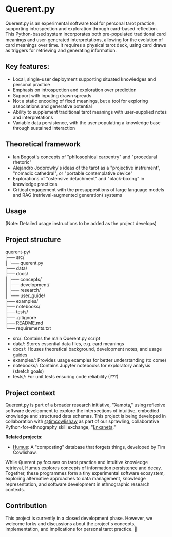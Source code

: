 # Querent.py

Querent.py is an experimental software tool for personal tarot practice, supporting introspection and exploration through card-based reflection. This Python-based system incorporates both pre-populated traditional card meanings and user-generated interpretations, allowing for the evolution of card meanings over time. It requires a physical tarot deck, using card draws as triggers for retrieving and generating information.

## **Key features:**

- Local, single-user deployment supporting situated knowledges and personal practice
- Emphasis on introspection and exploration over prediction
- Support with inputing drawn spreads
- Not a static encoding of fixed meanings, but a tool for exploring associations and generative potential
- Ability to supplement traditional tarot meanings with user-supplied notes and interpretations
- Variable data persistence, with the user populating a knowledge base through sustained interaction

## Theoretical framework

- Ian Bogost's concepts of "philosophical carpentry" and "procedural rhetoric"
- Alejandro Jodorowky's ideas of the tarot as a "projective instrument", "nomadic cathedral", or "portable contemplative device"
- Explorations of "ostensive detachment" and "black-boxing" in knowledge practices
- Critical engagement with the presuppositions of large language models and RAG (retrieval-augmented generation) systems

## Usage

(Note: Detailed usage instructions to be added as the project develops)

## Project structure

querent-py/  
├── src/  
│ └── querent.py  
├── data/  
├── docs/  
│ ├── concepts/  
│ ├── development/  
│ ├── research/  
│ └── user_guide/  
├── examples/  
├── notebooks/  
├── tests/  
├── .gitignore  
├── README.md  
└── requirements.txt  

- src/: Contains the main Querent.py script
- data/: Stores essential data files, e.g. card meanings
- docs/: Houses theoretical background, development notes, and usage guides
- examples/: Provides usage examples for better understanding (to come)
- notebooks/: Contains Jupyter notebooks for exploratory analysis (stretch goals)
- tests/: For unit tests ensuring code reliability (???)

## Project context

Querent.py is part of a broader research initiative, "Xamota," using reflexive software development to explore the intersections of intuitive, embodied knowledge and structured data schemas. This project is being developed in collaboration with [@timcowlishaw](https://github.com/timcowlishaw) as part of our sprawling, collaborative Python-for-ethnography skill exchange, "[Enxaneta](https://github.com/timcowlishaw/enxaneta)." 

**Related projects:**

- [Humus](https://github.com/timcowlishaw/humus): A "composting" database that forgets things, developed by Tim Cowlishaw.

While Querent.py focuses on tarot practice and intuitive knowledge retrieval, Humus explores concepts of information persistence and decay. Together, these programmes form a tiny experimental software ecosystem, exploring alternative approaches to data management, knowledge representation, and software development in ethnographic research contexts.

## Contribution

This project is currently in a closed development phase. However, we welcome forks and discussions about the project's concepts, implementation, and implications for personal tarot practice. 🎴
